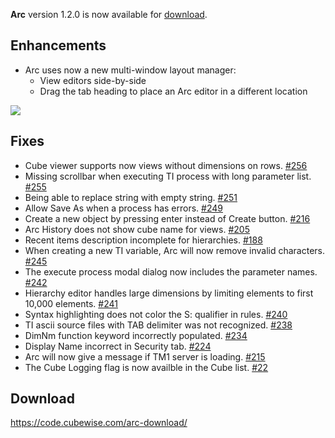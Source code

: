**Arc** version 1.2.0 is now available for [download](https://code.cubewise.com/arc-download/). 

## Enhancements
* Arc uses now a new multi-window layout manager:
  * View editors side-by-side
  * Drag the tab heading to place an Arc editor in a different location
  
<img src="https://s3-ap-southeast-2.amazonaws.com/downloads.cubewise.com/web_assets/arc-pulgins/TabNavigation.gif" />

## Fixes
* Cube viewer supports now views without dimensions on rows. [#256](https://github.com/cubewise-code/arc-issues/issues/256)
* Missing scrollbar when executing TI process with long parameter list. [#255](https://github.com/cubewise-code/arc-issues/issues/255)
* Being able to replace string with empty string. [#251](https://github.com/cubewise-code/arc-issues/issues/251)
* Allow Save As when a process has errors. [#249](https://github.com/cubewise-code/arc-issues/issues/249)
* Create a new object by pressing enter instead of Create button. [#216](https://github.com/cubewise-code/arc-issues/issues/216)
* Arc History does not show cube name for views. [#205](https://github.com/cubewise-code/arc-issues/issues/205)
* Recent items description incomplete for hierarchies. [#188](https://github.com/cubewise-code/arc-issues/issues/188)
* When creating a new TI variable, Arc will now remove invalid characters. [#245](https://github.com/cubewise-code/arc-issues/issues/245)
* The execute process modal dialog now includes the parameter names. [#242](https://github.com/cubewise-code/arc-issues/issues/242)
* Hierarchy editor handles large dimensions by limiting elements to first 10,000 elements. [#241](https://github.com/cubewise-code/arc-issues/issues/241)
* Syntax highlighting does not color the S: qualifier in rules. [#240](https://github.com/cubewise-code/arc-issues/issues/240)
* TI ascii source files with TAB delimiter was not recognized. [#238](https://github.com/cubewise-code/arc-issues/issues/238)
* DimNm function keyword incorrectly populated. [#234](https://github.com/cubewise-code/arc-issues/issues/234)
* Display Name incorrect in Security tab. [#224](https://github.com/cubewise-code/arc-issues/issues/224)
* Arc will now give a message if TM1 server is loading. [#215](https://github.com/cubewise-code/arc-issues/issues/215)
* The Cube Logging flag is now availble in the Cube list. [#22](https://github.com/cubewise-code/arc-issues/issues/22)

## Download
https://code.cubewise.com/arc-download/
